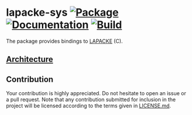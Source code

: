 # lapacke-sys [![Package][package-img]][package-url] [![Documentation][documentation-img]][documentation-url] [![Build][build-img]][build-url]

The package provides bindings to [LAPACKE] (C).

## [Architecture]

## Contribution

Your contribution is highly appreciated. Do not hesitate to open an issue or a
pull request. Note that any contribution submitted for inclusion in the project
will be licensed according to the terms given in [LICENSE.md](LICENSE.md).

[architecture]: https://blas-lapack-rs.github.io/architecture
[lapacke]: https://en.wikipedia.org/wiki/LAPACK

[build-img]: https://travis-ci.org/blas-lapack-rs/lapacke-sys.svg?branch=master
[build-url]: https://travis-ci.org/blas-lapack-rs/lapacke-sys
[documentation-img]: https://docs.rs/lapacke-sys/badge.svg
[documentation-url]: https://docs.rs/lapacke-sys
[package-img]: https://img.shields.io/crates/v/lapacke-sys.svg
[package-url]: https://crates.io/crates/lapacke-sys
